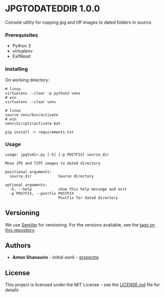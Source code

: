 # JPGTODATEDDIR 1.0.0

Console utility for copying jpg and tiff images to dated folders in source.

### Prerequisites

* Python 3
* virtualenv
* ExifRead

### Installing

On working directory:

```
# linux
virtualenv --clear -p python3 venv
# win
virtualenv --clear venv

# linux
source venv/bin/activate
# win
venv\Scripts\activate.bat

pip install -r requirements.txt
```

### Usage

```
usage: jpgtodir.py [-h] [-p POSTFIX] source_dir

Move JPG and TIFF images to dated directory

positional arguments:
  source_dir            Source directory

optional arguments:
  -h, --help            show this help message and exit
  -p POSTFIX, --postfix POSTFIX
                        Postfix for dated directory
```

## Versioning

We use [SemVer](http://semver.org/) for versioning. For the versions available, see the [tags on this repository](https://github.com/grspectre/jpgtodateddir/tags). 

## Authors

* **Anton Shanaurin** - *Initial work* - [grspectre](https://github.com/grspectre)

## License

This project is licensed under the MIT License - see the [LICENSE.md](LICENSE.md) file for details
